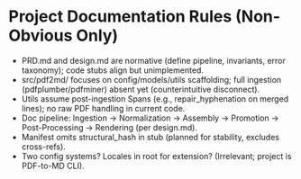 # Project Documentation Rules (Non-Obvious Only)
- PRD.md and design.md are normative (define pipeline, invariants, error taxonomy); code stubs align but unimplemented.
- src/pdf2md/ focuses on config/models/utils scaffolding; full ingestion (pdfplumber/pdfminer) absent yet (counterintuitive disconnect).
- Utils assume post-ingestion Spans (e.g., repair_hyphenation on merged lines); no raw PDF handling in current code.
- Doc pipeline: Ingestion → Normalization → Assembly → Promotion → Post-Processing → Rendering (per design.md).
- Manifest omits structural_hash in stub (planned for stability, excludes cross-refs).
- Two config systems? Locales in root for extension? (Irrelevant; project is PDF-to-MD CLI).
